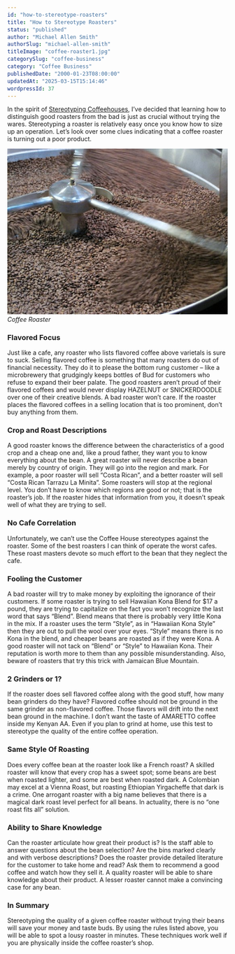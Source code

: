 ```yaml
---
id: "how-to-stereotype-roasters"
title: "How to Stereotype Roasters"
status: "published"
author: "Michael Allen Smith"
authorSlug: "michael-allen-smith"
titleImage: "coffee-roaster1.jpg"
categorySlug: "coffee-business"
category: "Coffee Business"
publishedDate: "2000-01-23T08:00:00"
updatedAt: "2025-03-15T15:14:46"
wordpressId: 37
---
```


In the spirit of [Stereotyping Coffeehouses](/coffee-house-stereotyping/), I’ve decided that learning how to distinguish good roasters from the bad is just as crucial without trying the wares. Stereotyping a roaster is relatively easy once you know how to size up an operation. Let’s look over some clues indicating that a coffee roaster is turning out a poor product.

![coffee roasting](coffee-roaster1.jpg)  
*Coffee Roaster*

### Flavored Focus

Just like a cafe, any roaster who lists flavored coffee above varietals is sure to suck. Selling flavored coffee is something that many roasters do out of financial necessity. They do it to please the bottom rung customer – like a microbrewery that grudgingly keeps bottles of Bud for customers who refuse to expand their beer palate. The good roasters aren’t proud of their flavored coffees and would never display HAZELNUT or SNICKERDOODLE over one of their creative blends. A bad roaster won’t care. If the roaster places the flavored coffees in a selling location that is too prominent, don’t buy anything from them.

### Crop and Roast Descriptions

A good roaster knows the difference between the characteristics of a good crop and a cheap one and, like a proud father, they want you to know everything about the bean. A great roaster will never describe a bean merely by country of origin. They will go into the region and mark. For example, a poor roaster will sell “Costa Rican”, and a better roaster will sell “Costa Rican Tarrazu La Minita”. Some roasters will stop at the regional level. You don’t have to know which regions are good or not; that is the roaster’s job. If the roaster hides that information from you, it doesn’t speak well of what they are trying to sell.

### No Cafe Correlation

Unfortunately, we can’t use the Coffee House stereotypes against the roaster. Some of the best roasters I can think of operate the worst cafes. These roast masters devote so much effort to the bean that they neglect the cafe.

### Fooling the Customer

A bad roaster will try to make money by exploiting the ignorance of their customers. If some roaster is trying to sell Hawaiian Kona Blend for $17 a pound, they are trying to capitalize on the fact you won’t recognize the last word that says “Blend”. Blend means that there is probably very little Kona in the mix. If a roaster uses the term “Style”, as in “Hawaiian Kona Style” then they are out to pull the wool over your eyes. “Style” means there is no Kona in the blend, and cheaper beans are roasted as if they were Kona. A good roaster will not tack on “Blend” or “Style” to Hawaiian Kona. Their reputation is worth more to them than any possible misunderstanding. Also, beware of roasters that try this trick with Jamaican Blue Mountain.

### 2 Grinders or 1?

If the roaster does sell flavored coffee along with the good stuff, how many bean grinders do they have? Flavored coffee should not be ground in the same grinder as non-flavored coffee. Those flavors will drift into the next bean ground in the machine. I don’t want the taste of AMARETTO coffee inside my Kenyan AA. Even if you plan to grind at home, use this test to stereotype the quality of the entire coffee operation.

### Same Style Of Roasting

Does every coffee bean at the roaster look like a French roast? A skilled roaster will know that every crop has a sweet spot; some beans are best when roasted lighter, and some are best when roasted dark. A Colombian may excel at a Vienna Roast, but roasting Ethiopian Yirgacheffe that dark is a crime. One arrogant roaster with a big name believes that there is a magical dark roast level perfect for all beans. In actuality, there is no “one roast fits all” solution.

### Ability to Share Knowledge

Can the roaster articulate how great their product is? Is the staff able to answer questions about the bean selection? Are the bins marked clearly and with verbose descriptions? Does the roaster provide detailed literature for the customer to take home and read? Ask them to recommend a good coffee and watch how they sell it. A quality roaster will be able to share knowledge about their product. A lesser roaster cannot make a convincing case for any bean.

### In Summary

Stereotyping the quality of a given coffee roaster without trying their beans will save your money and taste buds. By using the rules listed above, you will be able to spot a lousy roaster in minutes. These techniques work well if you are physically inside the coffee roaster’s shop.
